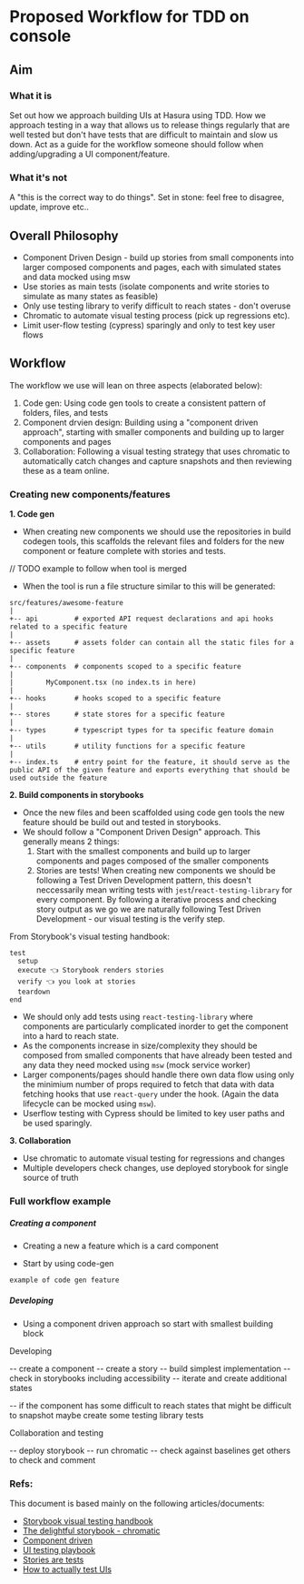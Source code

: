 # Proposed Workflow for TDD on console

## Aim

### What it is

Set out how we approach building UIs at Hasura using TDD.
How we approach testing in a way that allows us to release things regularly that are well tested but don't have tests that are difficult to maintain and slow us down.
Act as a guide for the workflow someone should follow when adding/upgrading a UI component/feature.

### What it's not

A "this is the correct way to do things".
Set in stone: feel free to disagree, update, improve etc..

## Overall Philosophy

* Component Driven Design - build up stories from small components into larger composed components and pages, each with simulated states and data mocked using msw
* Use stories as main tests (isolate components and write stories to simulate as many states as feasible)
* Only use testing library to verify difficult to reach states - don't overuse
* Chromatic to automate visual testing process (pick up regressions etc).
* Limit user-flow testing (cypress) sparingly and only to test key user flows

## Workflow

The workflow we use will lean on three aspects (elaborated below):

1. Code gen: Using code gen tools to create a consistent pattern of folders, files, and tests
2. Component drvien design: Building using a "component driven approach", starting with smaller components and building up to larger components and pages
3. Collaboration: Following a visual testing strategy that uses chromatic to automatically catch changes and capture snapshots and then reviewing these as a team online.

### Creating new components/features

**1. Code gen**

* When creating new components we should use the repositories in build codegen tools, this scaffolds the relevant files and folders for the new component or feature complete with stories and tests.

// TODO example to follow when tool is merged

* When the tool is run a file structure similar to this will be generated:

```
src/features/awesome-feature
|
+-- api         # exported API request declarations and api hooks related to a specific feature
|
+-- assets      # assets folder can contain all the static files for a specific feature
|
+-- components  # components scoped to a specific feature
|
|        MyComponent.tsx (no index.ts in here)
|
+-- hooks       # hooks scoped to a specific feature
|
+-- stores      # state stores for a specific feature
|
+-- types       # typescript types for ta specific feature domain
|
+-- utils       # utility functions for a specific feature
|
+-- index.ts    # entry point for the feature, it should serve as the public API of the given feature and exports everything that should be used outside the feature
```

**2. Build components in storybooks**

* Once the new files and been scaffolded using code gen tools the new feature should be build out and tested in storybooks.
* We should follow a "Component Driven Design" approach. This generally means 2 things:
  1. Start with the smallest components and build up to larger components and pages composed of the smaller components
  2. Stories are tests! When creating new components we should be following a Test Driven Development pattern, this doesn't neccessarily mean writing tests with `jest`/`react-testing-library` for every component. By following a iterative process and checking story output as we go we are naturally following Test Driven Development - our visual testing is the verify step.

From Storybook's visual testing handbook:
```
test
  setup
  execute 👈 Storybook renders stories
  verify 👈 you look at stories
  teardown
end
```

* We should only add tests using `react-testing-library` where components are particularly complicated inorder to get the component into a hard to reach state.
* As the components increase in size/complexity they should be composed from smalled components that have already been tested and any data they need mocked using `msw` (mock service worker)
* Larger components/pages should handle there own data flow using only the minimium number of props required to fetch that data with data fetching hooks that use `react-query` under the hook. (Again the data lifecycle can be mocked using `msw`).
* Userflow testing with Cypress should be limited to key user paths and be used sparingly.

**3. Collaboration**

* Use chromatic to automate visual testing for regressions and changes
* Multiple developers check changes, use deployed storybook for single source of truth

### Full workflow example

##### Creating a component 

* Creating a new a feature which is a card component

* Start by using code-gen 

```bash
example of code gen feature
```

##### Developing

* Using a component driven approach so start with smallest building block

Developing

-- create a component
-- create a story
-- build simplest implementation
-- check in storybooks including accessibility
-- iterate and create additional states

-- if the component has some difficult to reach states that might be difficult to snapshot maybe create some testing library tests 

Collaboration and testing

-- deploy storybook
-- run chromatic
-- check against baselines get others to check and comment

### Refs:

This document is based mainly on the following articles/documents:

* [Storybook visual testing handbook](https://storybook.js.org/tutorials/visual-testing-handbook)
* [The delightful storybook  - chromatic](https://www.chromatic.com/blog/the-delightful-storybook-workflow/)
* [Component driven](https://www.componentdriven.org/)
* [UI testing playbook](https://storybook.js.org/blog/ui-testing-playbook/)
* [Stories are tests](https://storybook.js.org/blog/stories-are-tests/)
* [How to actually test UIs](https://storybook.js.org/blog/how-to-actually-test-uis/)
